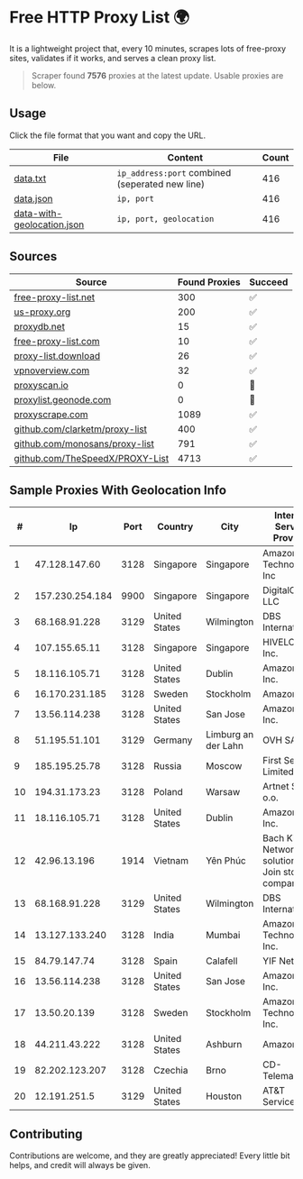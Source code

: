 
# Free HTTP Proxy List 🌍

It is a lightweight project that, every 10 minutes, scrapes lots of free-proxy sites, validates if it works, and serves a clean proxy list.


> Scraper found **7576** proxies at the latest update. Usable proxies are below.

## Usage

Click the file format that you want and copy the URL.


|File|Content|Count|
|----|-------|-----|
|[data.txt](https://raw.githubusercontent.com/themiralay/Proxy-List-World/master/data.txt)|`ip_address:port` combined (seperated new line)|416|
|[data.json](https://raw.githubusercontent.com/themiralay/Proxy-List-World/master/data.json)|`ip, port`|416|
|[data-with-geolocation.json](https://raw.githubusercontent.com/themiralay/Proxy-List-World/master/data-with-geolocation.json)|`ip, port, geolocation`|416|

## Sources

|Source|Found Proxies|Succeed|
|------|-------------|-------|
|[free-proxy-list.net](https://free-proxy-list.net)|300|✅|
|[us-proxy.org](https://www.us-proxy.org)|200|✅|
|[proxydb.net](http://proxydb.net)|15|✅|
|[free-proxy-list.com](https://free-proxy-list.com/?page=&port=&type%5B%5D=http&type%5B%5D=https&up_time=0&search=Search)|10|✅|
|[proxy-list.download](https://www.proxy-list.download/HTTP)|26|✅|
|[vpnoverview.com](https://vpnoverview.com/privacy/anonymous-browsing/free-proxy-servers)|32|✅|
|[proxyscan.io](https://www.proxyscan.io)|0|🚫|
|[proxylist.geonode.com](https://proxylist.geonode.com/api/proxy-list?limit=300&page=1&sort_by=lastChecked&sort_type=desc&protocols=http,https)|0|🚫|
|[proxyscrape.com](https://api.proxyscrape.com/v2/?request=displayproxies&protocol=http&timeout=10000&country=all&ssl=all&anonymity=all)|1089|✅|
|[github.com/clarketm/proxy-list](https://raw.githubusercontent.com/clarketm/proxy-list/master/proxy-list-raw.txt)|400|✅|
|[github.com/monosans/proxy-list](https://raw.githubusercontent.com/monosans/proxy-list/main/proxies/http.txt)|791|✅|
|[github.com/TheSpeedX/PROXY-List](https://raw.githubusercontent.com/TheSpeedX/PROXY-List/master/http.txt)|4713|✅|


## Sample Proxies With Geolocation Info

|#|Ip|Port|Country|City|Internet Service Provider|
|-|--|----|-------|----|-------------------------|
|1|47.128.147.60|3128|Singapore|Singapore|Amazon Technologies Inc|
|2|157.230.254.184|9900|Singapore|Singapore|DigitalOcean, LLC|
|3|68.168.91.228|3129|United States|Wilmington|DBS International|
|4|107.155.65.11|3128|Singapore|Singapore|HIVELOCITY, Inc.|
|5|18.116.105.71|3128|United States|Dublin|Amazon.com, Inc.|
|6|16.170.231.185|3128|Sweden|Stockholm|Amazon.com|
|7|13.56.114.238|3128|United States|San Jose|Amazon.com, Inc.|
|8|51.195.51.101|3129|Germany|Limburg an der Lahn|OVH SAS|
|9|185.195.25.78|3128|Russia|Moscow|First Server Limited|
|10|194.31.173.23|3128|Poland|Warsaw|Artnet Sp. z o.o.|
|11|18.116.105.71|3128|United States|Dublin|Amazon.com, Inc.|
|12|42.96.13.196|1914|Vietnam|Yên Phúc|Bach Kim Network solutions Join stock company|
|13|68.168.91.228|3129|United States|Wilmington|DBS International|
|14|13.127.133.240|3128|India|Mumbai|Amazon Technologies Inc.|
|15|84.79.147.74|3128|Spain|Calafell|YIF Network|
|16|13.56.114.238|3128|United States|San Jose|Amazon.com, Inc.|
|17|13.50.20.139|3128|Sweden|Stockholm|Amazon Technologies Inc.|
|18|44.211.43.222|3128|United States|Ashburn|Amazon.com|
|19|82.202.123.207|3128|Czechia|Brno|CD-Telematika|
|20|12.191.251.5|3129|United States|Houston|AT&T Services, Inc.|



## Contributing

Contributions are welcome, and they are greatly appreciated! Every
little bit helps, and credit will always be given.

